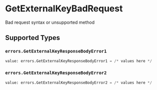 # GetExternalKeyBadRequest

Bad request syntax or unsupported method


## Supported Types

### `errors.GetExternalKeyResponseBodyError1`

```python
value: errors.GetExternalKeyResponseBodyError1 = /* values here */
```

### `errors.GetExternalKeyResponseBodyError2`

```python
value: errors.GetExternalKeyResponseBodyError2 = /* values here */
```

